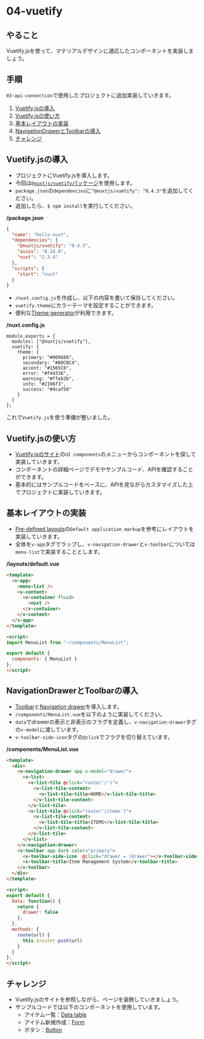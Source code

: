 # 04-vuetify


## やること

Vuetify.jsを使って、マテリアルデザインに適応したコンポーネントを実装しましょう。


## 手順

`03-api-connection`で使用したプロジェクトに追加実装していきます。

1. [Vuetify.jsの導入](#Vuetify.jsの導入)
2. [Vuetify.jsの使い方](#Vuetify.jsの使い方)
3. [基本レイアウトの実装](#基本レイアウトの実装)
4. [NavigationDrawerとToolbarの導入](#NavigationDrawerとToolbarの導入)
5. [チャレンジ](#チャレンジ)


## Vuetify.jsの導入

- プロジェクトにVuetify.jsを導入します。
- 今回は[`@nuxtjs/vuetify`パッケージ](https://github.com/nuxt-community/modules/tree/master/packages/vuetify)を使用します。
- `package.json`の`dependencies`に`"@nuxtjs/vuetify": "0.4.3"`を追加してください。
- 追加したら、`$ npm install`を実行してください。

**/package.json**

```json
{
  "name": "hello-nuxt",
  "dependencies": {
    "@nuxtjs/vuetify": "0.4.3",
    "axios": "0.18.0",
    "nuxt": "2.3.4"
  },
  "scripts": {
    "start": "nuxt"
  }
}
```

- `/nuxt.config.js`を作成し、以下の内容を書いて保存してください。
- `vuetify.theme`にカラーテーマを設定することができます。
- 便利な[Theme generator](https://vuetifyjs.com/ja/theme-generator)が利用できます。

**/nuxt.config.js**

```
module.exports = {
  modules: ["@nuxtjs/vuetify"],
  vuetify: {
    theme: {
      primary: "#009688",
      secondary: "#80CBC4",
      accent: "#1565C0",
      error: "#f44336",
      warning: "#ffeb3b",
      info: "#2196f3",
      success: "#4caf50"
    }
  }
};
```

これで`Vuetify.js`を使う準備が整いました。


## Vuetify.jsの使い方

- [Vuetify.jsのサイト](https://vuetifyjs.com/ja/)の`UI components`のメニューからコンポーネントを探して実装していきます。
- コンポーネントの詳細ページでデモやサンプルコード、APIを確認することができます。
- 基本的にはサンプルコードをベースに、APIを見ながらカスタマイズした上でプロジェクトに実装していきます。


## 基本レイアウトの実装

- [Pre-defined layouts](https://vuetifyjs.com/ja/layout/pre-defined)の`Default application markup`を参考にレイアウトを実装していきます。
- 全体を`v-app`タグでラップし、`v-navigation-drawer`と`v-toolbar`については`menu-list`で実装することとします。

**/layouts/default.vue**

```html
<template>
  <v-app>
    <menu-list />
    <v-content>
      <v-container fluid>
        <nuxt />
      </v-container>
    </v-content>
  </v-app>
</template>

<script>
import MenuList from "~/components/MenuList";

export default {
  components: { MenuList }
};
</script>
```


## NavigationDrawerとToolbarの導入

- [Toolbar](https://vuetifyjs.com/ja/components/toolbars)と[Navigation drawer](https://vuetifyjs.com/ja/components/navigation-drawers)を導入します。
- `/components/MenuList.vue`を以下のように実装してください。
- `data`でdrawerの表示と非表示のフラグを定義し、`v-navigation-drawer`タグの`v-model`に渡しています。
- `v-toolbar-side-icon`タグの`@click`でフラグを切り替えています。

**/components/MenuList.vue**

```html
<template>
  <div>
    <v-navigation-drawer app v-model="drawer">
      <v-list>
        <v-list-tile @click="route('/')">
          <v-list-tile-content>
            <v-list-tile-title>HOME</v-list-tile-title>
          </v-list-tile-content>
        </v-list-tile>
        <v-list-tile @click="route('/items')">
          <v-list-tile-content>
            <v-list-tile-title>ITEMS</v-list-tile-title>
          </v-list-tile-content>
        </v-list-tile>
      </v-list>
    </v-navigation-drawer>
    <v-toolbar app dark color="primary">
      <v-toolbar-side-icon  @click="drawer = !drawer"></v-toolbar-side-icon>
      <v-toolbar-title>Item Management System</v-toolbar-title>
    </v-toolbar>
  </div>
</template>

<script>
export default {
  data: function() {
    return {
      drawer: false
    };
  },
  methods: {
    route(url) {
      this.$router.push(url)
    }
  }
};
</script>
```


## チャレンジ

- Vuetify.jsのサイトを参照しながら、ページを装飾していきましょう。
- サンプルコードでは以下のコンポーネントを使用しています。
  - アイテム一覧：[Data table](https://vuetifyjs.com/ja/components/data-tables)
  - アイテム新規作成：[Form](https://vuetifyjs.com/ja/components/forms)
  - ボタン：[Button](https://vuetifyjs.com/ja/components/buttons)
